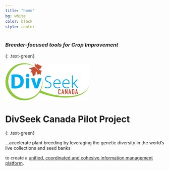 ```yaml
---
title: "home"
bg: white
color: black
style: center
---
```


### *Breeder-focused tools for Crop Improvement*
{: .text-green}

<img src="img/DivseekCan_Green_CapYes.png" />

# DivSeek Canada Pilot Project
{: .text-green}  


…accelerate plant breeding by leveraging the genetic diversity in the world’s live collections and seed banks 

to create a [unified, coordinated and cohesive information management platform](http://staging.divseekcanada.ca/).
